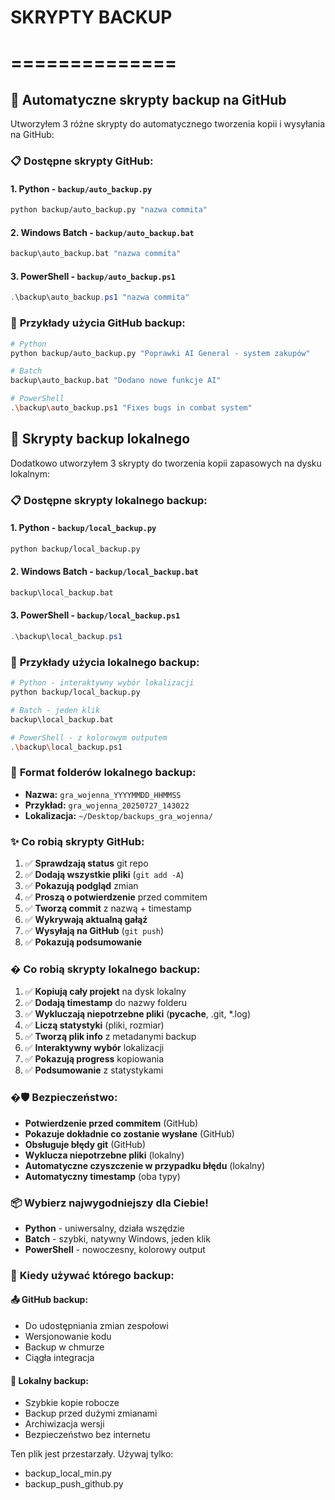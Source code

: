 # SKRYPTY BACKUP
# ==============

## 🚀 **Automatyczne skrypty backup na GitHub**

Utworzyłem 3 różne skrypty do automatycznego tworzenia kopii i wysyłania na GitHub:

### 📋 **Dostępne skrypty GitHub:**

#### 1. **Python** - `backup/auto_backup.py`
```bash
python backup/auto_backup.py "nazwa commita"
```

#### 2. **Windows Batch** - `backup/auto_backup.bat`  
```cmd
backup\auto_backup.bat "nazwa commita"
```

#### 3. **PowerShell** - `backup/auto_backup.ps1`
```powershell
.\backup\auto_backup.ps1 "nazwa commita"
```

### 🎯 **Przykłady użycia GitHub backup:**

```bash
# Python
python backup/auto_backup.py "Poprawki AI General - system zakupów"

# Batch
backup\auto_backup.bat "Dodano nowe funkcje AI"

# PowerShell  
.\backup\auto_backup.ps1 "Fixes bugs in combat system"
```

## 💾 **Skrypty backup lokalnego**

Dodatkowo utworzyłem 3 skrypty do tworzenia kopii zapasowych na dysku lokalnym:

### 📋 **Dostępne skrypty lokalnego backup:**

#### 1. **Python** - `backup/local_backup.py`
```bash
python backup/local_backup.py
```

#### 2. **Windows Batch** - `backup/local_backup.bat`  
```cmd
backup\local_backup.bat
```

#### 3. **PowerShell** - `backup/local_backup.ps1`
```powershell
.\backup\local_backup.ps1
```

### 🎯 **Przykłady użycia lokalnego backup:**

```bash
# Python - interaktywny wybór lokalizacji
python backup/local_backup.py

# Batch - jeden klik
backup\local_backup.bat

# PowerShell - z kolorowym outputem
.\backup\local_backup.ps1
```

### 📁 **Format folderów lokalnego backup:**
- **Nazwa:** `gra_wojenna_YYYYMMDD_HHMMSS`
- **Przykład:** `gra_wojenna_20250727_143022`
- **Lokalizacja:** `~/Desktop/backups_gra_wojenna/`

### ✨ **Co robią skrypty GitHub:**

1. ✅ **Sprawdzają status** git repo
2. ✅ **Dodają wszystkie pliki** (`git add -A`)
3. ✅ **Pokazują podgląd** zmian
4. ✅ **Proszą o potwierdzenie** przed commitem
5. ✅ **Tworzą commit** z nazwą + timestamp
6. ✅ **Wykrywają aktualną gałąź**
7. ✅ **Wysyłają na GitHub** (`git push`)
8. ✅ **Pokazują podsumowanie**

### �️ **Co robią skrypty lokalnego backup:**

1. ✅ **Kopiują cały projekt** na dysk lokalny
2. ✅ **Dodają timestamp** do nazwy folderu
3. ✅ **Wykluczają niepotrzebne pliki** (__pycache__, .git, *.log)
4. ✅ **Liczą statystyki** (pliki, rozmiar)
5. ✅ **Tworzą plik info** z metadanymi backup
6. ✅ **Interaktywny wybór** lokalizacji
7. ✅ **Pokazują progress** kopiowania
8. ✅ **Podsumowanie** z statystykami

### �🛡️ **Bezpieczeństwo:**

- **Potwierdzenie przed commitem** (GitHub)
- **Pokazuje dokładnie co zostanie wysłane** (GitHub)
- **Obsługuje błędy git** (GitHub)
- **Wyklucza niepotrzebne pliki** (lokalny)
- **Automatyczne czyszczenie w przypadku błędu** (lokalny)
- **Automatyczny timestamp** (oba typy)

### 📦 **Wybierz najwygodniejszy dla Ciebie!**

- **Python** - uniwersalny, działa wszędzie
- **Batch** - szybki, natywny Windows, jeden klik
- **PowerShell** - nowoczesny, kolorowy output

### 🎯 **Kiedy używać którego backup:**

#### 📤 **GitHub backup:**
- Do udostępniania zmian zespołowi
- Wersjonowanie kodu
- Backup w chmurze
- Ciągła integracja

#### 💾 **Lokalny backup:**
- Szybkie kopie robocze
- Backup przed dużymi zmianami
- Archiwizacja wersji
- Bezpieczeństwo bez internetu

Ten plik jest przestarzały. Używaj tylko:
- backup_local_min.py
- backup_push_github.py

